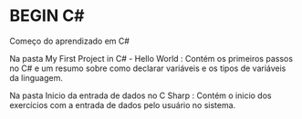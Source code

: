 # BEGIN C#
 Começo do aprendizado em C#

 Na pasta My First Project in C# - Hello World : Contém os primeiros passos no C# e um resumo sobre como declarar variáveis e os tipos de variáveis da linguagem.

 Na pasta Inicio da entrada de dados no C Sharp : Contém o inicio dos exercícios com a entrada de dados pelo usuário no sistema.
